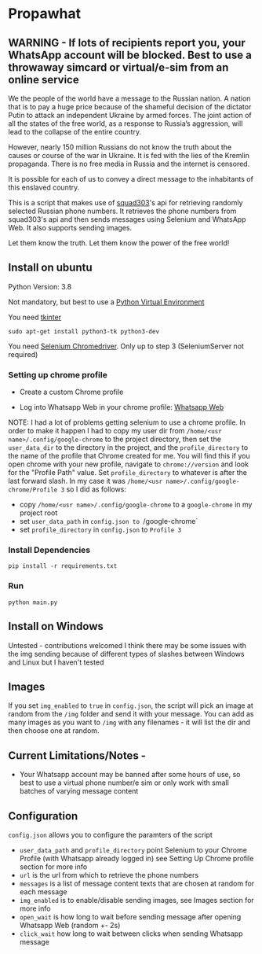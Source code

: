 # Propawhat

## WARNING - If lots of recipients report you, your WhatsApp account will be blocked. Best to use a throwaway simcard or virtual/e-sim from an online service

We the people of the world have a message to the Russian nation.
A nation that is to pay a huge price because of the shameful decision of the dictator Putin to attack an independent Ukraine by armed forces. The joint action of all the states of the free world, as a response to Russia’s aggression, will lead to the collapse of the entire country.

However, nearly 150 million Russians do not know the truth about the causes or course of the war in Ukraine. It is fed with the lies of the Kremlin propaganda. There is no free media in Russia and the internet is censored.

It is possible for each of us to convey a direct message to the inhabitants of this enslaved country.

This is a script that makes use of [squad303](https://twitter.com/squad3o3)'s api for retrieving randomly selected Russian phone numbers. 
It retrieves the phone numbers from squad303's api and then sends messages using Selenium and WhatsApp Web.
It also supports sending images.

Let them know the truth. Let them know the power of the free world!

## Install on ubuntu
Python Version: 3.8

Not mandatory, but best to use a [Python Virtual Environment](https://docs.python.org/3.8/library/venv.html)

You need [tkinter](https://docs.python.org/3/library/tkinter.html)

`sudo apt-get install python3-tk python3-dev`

You need [Selenium Chromedriver](https://tecadmin.net/setup-selenium-chromedriver-on-ubuntu/). Only up to step 3 
(SeleniumServer not required)

### Setting up chrome profile
- Create a custom Chrome profile

- Log into Whatsapp Web in your chrome profile: [Whatsapp Web](https://web.whatsapp.com/)

NOTE: I had a lot of problems getting selenium to use a chrome profile. In order to make it happen I had to copy my user
dir from `/home/<usr name>/.config/google-chrome` to the project directory, then set the `user_data_dir` to the directory in
the project, and the `profile_directory` to the name of the profile that Chrome created for me. You will find this if you
open chrome with your new profile, navigate to `chrome://version` and look for the "Profile Path" value. Set `profile_directory`
to whatever is after the last forward slash. In my case it was `/home/<usr name>/.config/google-chrome/Profile 3` so I did as follows:
- copy `/home/<usr name>/.config/google-chrome` to a `google-chrome` in my project root
- set `user_data_path` in `config.json to `/google-chrome`
- set `profile_directory` in `config.json` to `Profile 3`

### Install Dependencies
`pip install -r requirements.txt`

### Run
`python main.py`

## Install on Windows
Untested - contributions welcomed
I think there may be some issues with the img sending because of different types of slashes between Windows and Linux but
I haven't tested

## Images
If you set `img_enabled` to `true` in `config.json`, the script will pick an image at random from the `/img` folder and send it with your message.
You can add as many images as you want to `/img` with any filenames - it will list the dir and then choose one at random.

## Current Limitations/Notes - 
- Your Whatsapp account may be banned after some hours of use, so best to use a virtual phone number/e sim or only work with small batches of varying message content

## Configuration
`config.json` allows you to configure the paramters of the script
- `user_data_path` and `profile_directory` point Selenium to your Chrome Profile (with Whatsapp already logged in)
see Setting Up Chrome profile section for more info
- `url` is the url from which to retrieve the phone numbers
- `messages` is a list of message content texts that are chosen at random for each message
- `img_enabled` is to enable/disable sending images, see Images section for more info
- `open_wait` is how long to wait before sending message after opening Whatsapp Web (random +- 2s)
- `click_wait` how long to wait between clicks when sending Whatsapp message





